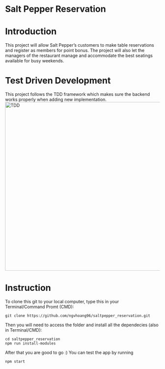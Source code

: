 # Salt Pepper Reservation

# Introduction
This project will allow Salt Pepper’s customers to make table reservations and register as members for point bonus. The project will also let the managers of the restaurant manage and accommodate the best seatings available for busy weekends.

# Test Driven Development
This project follows the TDD framework which makes sure the backend works properly when adding new implementation.
<img width="549" alt="TDD" src="https://user-images.githubusercontent.com/24357455/138151529-18737c35-1954-43c4-943e-20891ad6bd7d.png">

# Instruction
To clone this git to your local computer, type this in your Terminal/Command Promt (CMD):
```
git clone https://github.com/ngvhoang96/saltpepper_reservation.git
```
Then you will need to access the folder and install all the dependecies (also in Terminal/CMD):
```
cd saltpepper_reservation
npm run install-modules
```
After that you are good to go :) You can test the app by running
```
npm start
```
